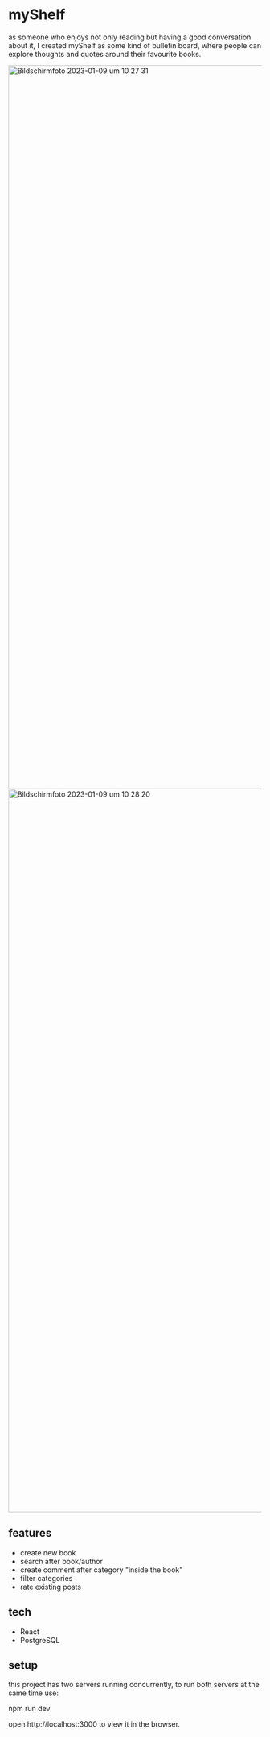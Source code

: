 # myShelf

as someone who enjoys not only reading but having a good conversation about it, I created myShelf as some kind of bulletin board, where people can explore thoughts and quotes around their favourite books.

<img width="1440" alt="Bildschirmfoto 2023-01-09 um 10 27 31" src="https://user-images.githubusercontent.com/105161260/211277807-5ae0933c-8658-40dc-b747-b160bc101e06.png">

<img width="1440" alt="Bildschirmfoto 2023-01-09 um 10 28 20" src="https://user-images.githubusercontent.com/105161260/211277498-e41059c8-5ef4-42f5-9fa2-d9c3b9cb6a06.png">

## features
* create new book
* search after book/author
* create comment after category "inside the book"
* filter categories
* rate existing posts

## tech
* React
* PostgreSQL

## setup
this project has two servers running concurrently,
to run both servers at the same time use:

npm run dev

open http://localhost:3000 to view it in the browser.

